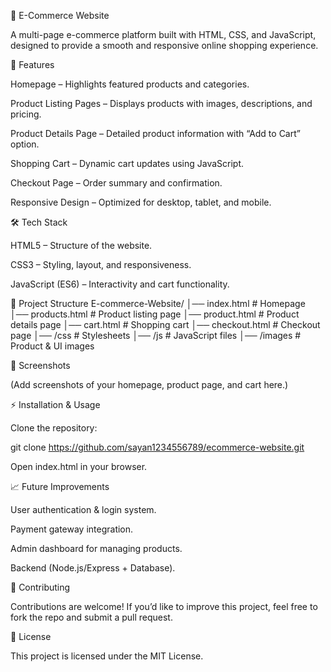 🛒 E-Commerce Website

A multi-page e-commerce platform built with HTML, CSS, and JavaScript, designed to provide a smooth and responsive online shopping experience.

🚀 Features

Homepage – Highlights featured products and categories.

Product Listing Pages – Displays products with images, descriptions, and pricing.

Product Details Page – Detailed product information with “Add to Cart” option.

Shopping Cart – Dynamic cart updates using JavaScript.

Checkout Page – Order summary and confirmation.

Responsive Design – Optimized for desktop, tablet, and mobile.

🛠️ Tech Stack

HTML5 – Structure of the website.

CSS3 – Styling, layout, and responsiveness.

JavaScript (ES6) – Interactivity and cart functionality.

📂 Project Structure
E-commerce-Website/
│── index.html        # Homepage
│── products.html     # Product listing page
│── product.html      # Product details page
│── cart.html         # Shopping cart
│── checkout.html     # Checkout page
│── /css              # Stylesheets
│── /js               # JavaScript files
│── /images           # Product & UI images

📸 Screenshots

(Add screenshots of your homepage, product page, and cart here.)

⚡ Installation & Usage

Clone the repository:

git clone https://github.com/sayan1234556789/ecommerce-website.git


Open index.html in your browser.

📈 Future Improvements

User authentication & login system.

Payment gateway integration.

Admin dashboard for managing products.

Backend (Node.js/Express + Database).

🤝 Contributing

Contributions are welcome! If you’d like to improve this project, feel free to fork the repo and submit a pull request.

📜 License

This project is licensed under the MIT License.
